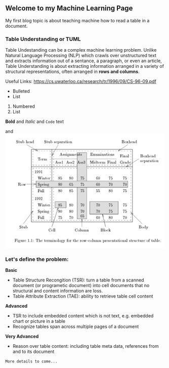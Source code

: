## Welcome to my Machine Learning Page
My first blog topic is about teaching machine how to read a table in a document.

### Table Understanding or TUML
Table Undestanding can be a complex machine learning problem.  Unlike Natural Language Processing (NLP) which crawls over unstructured text and extracts information out of a sentance, a paragraph, or even an article, Table Understanding is about extracting information arranged in a variety of structural representations, often arranged in **rows and columns**.


Useful Links:
https://cs.uwaterloo.ca/research/tr/1996/09/CS-96-09.pdf


- Bulleted
- List

1. Numbered
2. List

**Bold** and _Italic_ and `Code` text

and ![image](https://github.com/jcbnose/JohnChanML.github.io/blob/master/img_terminologyOfTable.png)

### Let's define the problem:
**Basic**
- Table Structure Recongition (TSR): turn a table from a scanned document (or programetic document) into cell documents that no structural and content information are loss.
- Table Attribute Extraction (TAE): ability to retrieve table cell content 

**Advanced**
- TSR to include embedded content which is not text, e.g. embedded chart or picture in a table
- Recognize tables span across multiple pages of a document

**Very Advanced**
- Reason over table content:
  including table meta data, references from and to its document

```
More details to come...
